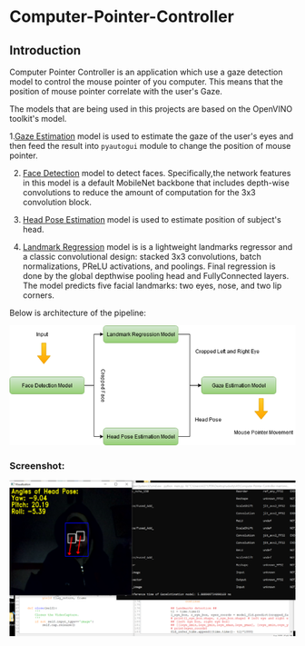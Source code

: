 # Computer-Pointer-Controller


## Introduction
Computer Pointer Controller is an application which use a gaze detection model to control the mouse pointer of you computer.
This means that the position of mouse pointer correlate with the user's Gaze.

The models that are being used in this projects are based on the OpenVINO toolkit's model.

1.[Gaze Estimation](https://docs.openvinotoolkit.org/latest/_models_intel_gaze_estimation_adas_0002_description_gaze_estimation_adas_0002.html) model is used to estimate the gaze of the user's eyes and then feed the result into `pyautogui` module to change the position of mouse pointer. 

2. [Face Detection](https://docs.openvinotoolkit.org/2018_R5/_docs_Transportation_object_detection_face_pruned_mobilenet_reduced_ssd_shared_weights_caffe_desc_face_detection_adas_0001.html) model to detect faces. Specifically,the network features in this model is a default MobileNet backbone that includes depth-wise convolutions to reduce the amount of computation for the 3x3 convolution block.

3. [Head Pose Estimation](https://docs.openvinotoolkit.org/latest/omz_models_intel_head_pose_estimation_adas_0001_description_head_pose_estimation_adas_0001.html) model is used to estimate position of subject's head.

4. [Landmark Regression](https://docs.openvinotoolkit.org/latest/omz_models_intel_head_pose_estimation_adas_0001_description_head_pose_estimation_adas_0001.html) model is  is a lightweight landmarks regressor and a classic convolutional design: stacked 3x3 convolutions, batch normalizations, PReLU activations, and poolings. Final regression is done by the global depthwise pooling head and FullyConnected layers. The model predicts five facial landmarks: two eyes, nose, and two lip corners.




Below is architecture of the pipeline:

![pipline](https://github.com/SNNJM/ComputerPointerController/blob/master/bin/ComputerPointer.png?raw=true)




### Screenshot:
![show_app](https://github.com/SNNJM/ComputerPointerController/blob/master/bin/result.png?raw=true)


